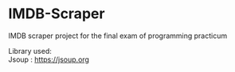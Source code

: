 # IMDB-Scraper
IMDB scraper project for the final exam of programming practicum

Library used: <br>
Jsoup : https://jsoup.org

